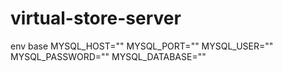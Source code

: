 # virtual-store-server

env base 
MYSQL_HOST=""
MYSQL_PORT=""
MYSQL_USER=""
MYSQL_PASSWORD=""
MYSQL_DATABASE=""